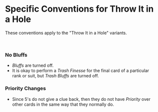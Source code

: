 # Specific Conventions for Throw It in a Hole

These conventions apply to the "Throw It in a Hole" variants.

<br />

### No Bluffs

* *Bluffs* are turned off.
* It is okay to perform a *Trash Finesse* for the final card of a particular rank or suit, but *Trash Bluffs* are turned off.

### Priority Changes

* Since 5's do not give a clue back, then they do not have *Priority* over other cards in the same way that they normally do.
